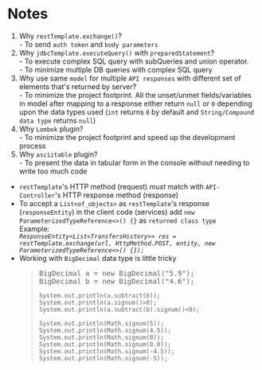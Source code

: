<h1>Notes</h1>
<ol>
    <li>Why <code>restTemplate.exchange()</code>?</li>
    - To send <code>auth token</code> and <code>body parameters</code>
    <li>Why <code>jdbcTemplate.executeQuery()</code> with <code>preparedStatement</code>?</li>
    - To execute complex SQL query with subQueries and union operator.<br>
    - To minimize multiple DB queries with complex SQL query
    <li>Why use same <code>model</code> for multiple <code>API responses</code> with different set of elements that's returned by server?</li>
    - To minimize the project footprint. All the unset/unmet fields/variables in model after mapping to a response either return <code>null</code> or <code>0</code> depending upon the data types used (<code>int</code> returns <code>0</code> by default and <code>String/Compound data type</code> returns <code>null</code>)
    <li>Why <code>Lombok</code> plugin?</li>
    - To minimize the project footprint and speed up the development process
    <li>Why <code>asciitable</code> plugin?</li>
    - To present the data in tabular form in the console without needing to write too much code
</ol>
<ul>
    <li><code>restTemplate</code>'s HTTP method (request) <em>must</em> match with <code>API-Controller</code>'s HTTP response method (response)</li>
    <li>To accept a <code>List&lt;of_objects&gt;</code> as <code>restTemplate</code>'s response (<code>responseEntity</code>) in the client code (services) add <code>new ParameterizedTypeReference<>() {}</code> as <code>returned class type</code></li>
    Example:<br>
    <code><em>ResponseEntity&lt;List&lt;TransfersHistory&gt;&gt; res =  restTemplate.exchange(url, HttpMethod.POST, entity, new ParameterizedTypeReference<>() {});
</em></code>
    <li>Working with <code>BigDecimal</code> data type is little tricky</li>
    <blockquote>
        <pre>BigDecimal a = new BigDecimal("5.9");<br>BigDecimal b = new BigDecimal("4.6");</pre>

    System.out.println(a.subtract(b));
    System.out.println(a.signum()>0);
    System.out.println(a.subtract(b).signum()<0);

    System.out.println(Math.signum(5));
    System.out.println(Math.signum(4.5));
    System.out.println(Math.signum(0));
    System.out.println(Math.signum(0.0));
    System.out.println(Math.signum(-4.5));
    System.out.println(Math.signum(-5));
</blockquote>
    
</ul>